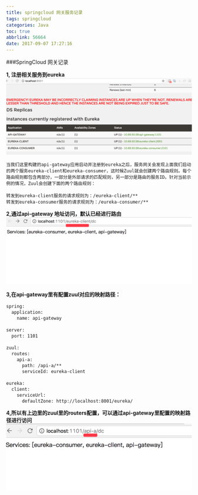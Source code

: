 ```yaml
---
title: springcloud 网关服务记录
tags: springcloud
categories: Java
toc: true
abbrlink: 56664
date: 2017-09-07 17:27:16
---
```


###SpringCloud 网关记录

**1, 注册相关服务到eureka**
![](https://raw.githubusercontent.com/zhulg/allpic/master/api-gateway1.png)

```
当我们这里构建的api-gateway应用启动并注册到eureka之后，服务网关会发现上面我们启动的两个服务eureka-client和eureka-consumer，这时候Zuul就会创建两个路由规则。每个路由规则都包含两部分，一部分是外部请求的匹配规则，另一部分是路由的服务ID。针对当前示例的情况，Zuul会创建下面的两个路由规则：

转发到eureka-client服务的请求规则为：/eureka-client/**
转发到eureka-consumer服务的请求规则为：/eureka-consumer/**

```



**2,通过api-gateway 地址访问，默认已经进行路由**
![](https://github.com/zhulg/allpic/blob/master/api-gateway2.png?raw=true)

**3,在api-gateway里有配置zuul对应的映射路径：**

```
spring:
  application:
    name: api-gateway

server:
  port: 1101

zuul:
  routes:
    api-a:
      path: /api-a/**
      serviceId: eureka-client

eureka:
  client:
    serviceUrl:
      defaultZone: http://localhost:8001/eureka/
```

**4,所以有上边里的zuul里的routers配置，可以通过api-gateway里配置的映射路径进行访问**
![](https://raw.githubusercontent.com/zhulg/allpic/master/api-gateway3.png)